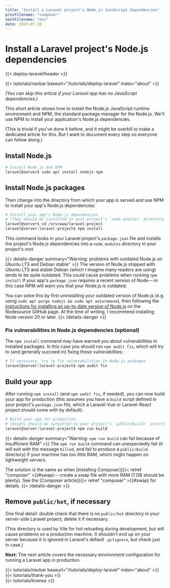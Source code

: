 ```yaml
---
title: "Install a Laravel project's Node.js JavaScript dependencies"
prevFilename: "composer"
nextFilename: "env"
date: 2023-07-18
---
```


# Install a Laravel project's Node.js dependencies

{{< deploy-laravel/header >}}
<div class="mt-4 mb-10">
{{< tutorials/navbar baseurl="/tutorials/deploy-laravel" index="about" >}}
</div>

*(You can skip this article if your Laravel app has no JavaScript dependencies.)*

This short article shows how to install the Node.js JavaScript runtime environment and NPM, the standard package manager for the Node.js.
We'll use NPM to install your application's Node.js dependencies.

(This is trivial if you've done it before, and it might be overkill to make a dedicated article for this. But I want to document every step so everyone can follow along.)

## Install Node.js

```bash
# Install Node.js and NPM
laravel@server$ sudo apt install nodejs npm
```

## Install Node.js packages

Then change into the directory from which your app is served and use NPM to install your app's Node.js dependencies:

```bash
# Install your app's Node.js dependencies
# (They should be installed in your project's `node_modules` directory.)
laravel@server$ cd /srv/www/laravel-project
laravel@server:laravel-project$ npm install
```

This command looks in your Laravel project's `package.json` file and installs the project's Node.js dependencies into a `node_modules` directory in your project's root.

{{< details-danger summary="Warning: problems with outdated Node.js on Ubuntu LTS and Debian stable" >}}
The version of Node.js shipped with Ubuntu LTS and stable Debian (which I imagine many readers are using) tends to be quite outdated.
This could cause problems when running `npm install` if your app's `package.json` requires a recent version of Node---in this case NPM will warn you that your Node.js is outdated.

You can solve this by first uninstalling your outdated version of Node.js (e.g. using `sudo apt purge nodejs && sudo apt autoremove`), then following the [instructions for installing an up-to-date version of Node.js](https://github.com/nodesource/distributions#installation-instructions) on the Nodesource GitHub page. At the time of writing, I recommend installing Node version 20 or later.
{{< /details-danger >}}

### Fix vulnerabilities in Node.js dependencies (optional)

The `npm install` command may have warned you about vulnerabilities in installed packages.
In this case you should run `npm audit fix`, which will try to (and generally succeed in) fixing these vulnerabilities:

```bash
# If necessary, try to fix vulnerabilities in Node.js packages
laravel@server:laravel-project$ npm audit fix
```

## Build your app

After running `npm install` (and `npm audit fix`, if needed), you can now build your app for production (this assumes you have a `build` script defined in your project's `package.json` file, which a Laravel-Vue or Laravel-React project should come with by default):

```bash
# Build your app for production.
# (Assets should be outputted to your project's `public/build/` directory)
laravel@server:laravel-project$ npm run build
```

{{< details-danger summary="Warning: `npm run build` can fail because of insufficient RAM" >}}
The `npm run build` command can unexpectedly fail (it will exit with the message `Killed`, and fail to produce a `public/build` directory) if your machine has too little RAM, which might happen on lightweight servers.

The solution is the same as when [installing Composer]({{< relref "composer" >}}#swap)---create a swap file with more RAM (1 GB should be plenty).
See the [Composer article]({{< relref "composer" >}}#swap) for details.
{{< /details-danger >}}

## Remove `public/hot`, if necessary

One final detail: double check that there is no `public/hot` directory in your server-side Laravel project; delete it if necessary.

(This directory is used by Vite for hot reloading during development, but will cause problems on a production machine.
It shouldn't end up on your server because it is ignored in Laravel's default `.gitignore`, but check just in case.)

**Next:** The next article covers the necessary environment configuration for running a Laravel app in production.

<div class="mt-8">
{{< tutorials/navbar baseurl="/tutorials/deploy-laravel" index="about" >}}
</div>

<div class="mt-8">
{{< tutorials/thank-you >}}
<div>

<div class="mt-6">
{{< tutorials/license >}}
<div>
